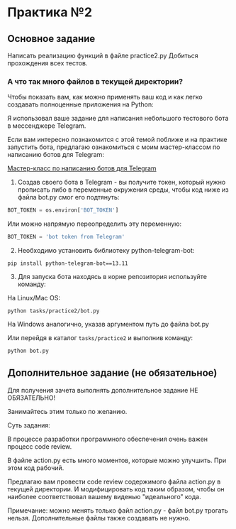 # Практика №2



## Основное задание

Написать реализацию функций в файле practice2.py
Добиться прохождения всех тестов.

### А что так много файлов в текущей директории?

Чтобы показать вам, как можно применять ваш код и как легко создавать полноценные приложения на Python:

Я использовал ваше задание для написания небольшого тестового бота в мессенджере Telegram.

Если вам интересно познакомится с этой темой поближе и на практике запустить бота, предлагаю ознакомиться с моим 
мастер-классом по написанию ботов для Telegram:

[Мастер-класс по написанию ботов для Telegram](https://t.me/tbotshowroom)

1) Создав своего бота в Telegram - вы получите токен, который нужно прописать либо в переменные окружения среды, 
чтобы код ниже из файла bot.py смог его подтянуть:

```python
BOT_TOKEN = os.environ['BOT_TOKEN']
```

Или можно напрямую переопределить эту переменную:

```python
BOT_TOKEN = 'bot token from Telegram'
```

2) Необходимо установить библиотеку python-telegram-bot:

```
pip install python-telegram-bot==13.11
```

3) Для запуска бота находясь в корне репозитория используйте команду:

На Linux/Mac OS:
```
python tasks/practice2/bot.py 
```

На Windows аналогично, указав аргументом путь до файла bot.py

Или перейдя в каталог `tasks/practice2` и выполнив команду:
```python
python bot.py
```


## Дополнительное задание (не обязательное)

Для получения зачета выполнять дополнительное задание НЕ ОБЯЗАТЕЛЬНО!

Занимайтесь этим только по желанию.

Суть задания:

В процессе разработки программного обеспечения очень важен процесс code review.

В файле action.py есть много моментов, которые можно улучшить. При этом код рабочий.

Предлагаю вам провести code review содержимого файла action.py в текущей директории.
И модифицировать код таким образом, чтобы он наиболее соответствовал вашему виденью "идеального" кода.

Примечание: можно менять только файл action.py - файл bot.py трогать нельзя. Дополнительные файлы также создавать не нужно.
